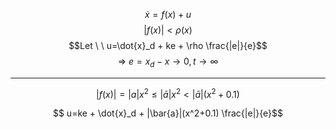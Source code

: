 
$$\dot{x}=f(x)+u$$
$$|f(x)|<\rho(x)$$
$$Let \ \ u=\dot{x}_d + ke + \rho \frac{|e|}{e}$$
$$\Rightarrow\ e= x_{d}-x \rightarrow 0,t \rightarrow \infty$$


---

$$|f(x)|=|a|x^2 \le |\bar{a}|x^2<|\bar{a}|(x^2+0.1)$$

$$ u=ke + \dot{x}_d  + |\bar{a}|(x^2+0.1) \frac{|e|}{e}$$